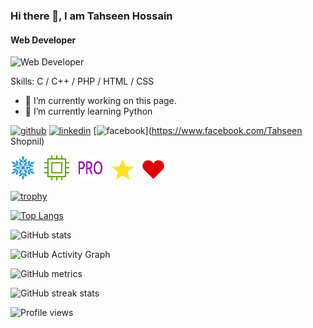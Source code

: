 ### Hi there 👋, I am Tahseen Hossain
#### Web Developer 
![Web Developer ](https://scontent.fdac7-1.fna.fbcdn.net/v/t39.30808-6/328704690_745335320319224_8718018893260399076_n.jpg?stp=dst-jpg_p526x296&_nc_cat=106&ccb=1-7&_nc_sid=09cbfe&_nc_eui2=AeFAH3jHel38pF-gtKs5xBer683QEMKSetzrzdAQwpJ63MI5yvc-GUrTve18xX2_iwy4R6OuFiiCRFDgNZjcRsd2&_nc_ohc=ExrcbDIULbQAX9EOnv-&_nc_ht=scontent.fdac7-1.fna&oh=00_AfBaV5pSrdW7QjCVuNoChcGgyuP2_Mdws579VoNlEs9F9A&oe=641DBA1A)


Skills: C / C++ / PHP / HTML / CSS

- 🔭 I’m currently working on this page. 
- 🌱 I’m currently learning Python 


[<img src='https://cdn.jsdelivr.net/npm/simple-icons@3.0.1/icons/github.svg' alt='github' height='40'>](https://github.com/TahseenHossain)  [<img src='https://cdn.jsdelivr.net/npm/simple-icons@3.0.1/icons/linkedin.svg' alt='linkedin' height='40'>](https://www.linkedin.com/in/https://www.facebook.com/profile.php?id=100007720874427/)  [<img src='https://cdn.jsdelivr.net/npm/simple-icons@3.0.1/icons/facebook.svg' alt='facebook' height='40'>](https://www.facebook.com/Tahseen Shopnil)  

<a href='https://archiveprogram.github.com/'><img src='https://raw.githubusercontent.com/acervenky/animated-github-badges/master/assets/acbadge.gif' width='40' height='40'></a> <a href='https://docs.github.com/en/developers'><img src='https://raw.githubusercontent.com/acervenky/animated-github-badges/master/assets/devbadge.gif' width='40' height='40'></a> <a href='https://github.com/pricing'><img src='https://raw.githubusercontent.com/acervenky/animated-github-badges/master/assets/pro.gif' width='40' height='40'></a> <a href='https://stars.github.com/'><img src='https://raw.githubusercontent.com/acervenky/animated-github-badges/master/assets/starbadge.gif' width='35' height='35'></a> <a href='https://docs.github.com/en/github/supporting-the-open-source-community-with-github-sponsors'><img src='https://raw.githubusercontent.com/acervenky/animated-github-badges/master/assets/sponsorbadge.gif' width='35' height='35'></a> 

[![trophy](https://github-profile-trophy.vercel.app/?username=TahseenHossain)](https://github.com/ryo-ma/github-profile-trophy)

[![Top Langs](https://github-readme-stats.vercel.app/api/top-langs/?username=TahseenHossain)](https://github.com/anuraghazra/github-readme-stats)

![GitHub stats](https://github-readme-stats.vercel.app/api?username=TahseenHossain&show_icons=true&count_private=true)  

![GitHub Activity Graph](https://activity-graph.herokuapp.com/graph?username=TahseenHossain)  

![GitHub metrics](https://metrics.lecoq.io/TahseenHossain)  

![GitHub streak stats](https://streak-stats.demolab.com/?user=TahseenHossain)  

![Profile views](https://gpvc.arturio.dev/TahseenHossain)  
